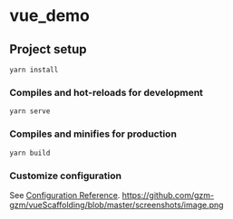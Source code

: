 # vue_demo

## Project setup
```
yarn install
```

### Compiles and hot-reloads for development
```
yarn serve
```

### Compiles and minifies for production
```
yarn build
```

### Customize configuration
See [Configuration Reference](https://cli.vuejs.org/config/).
https://github.com/gzm-gzm/vueScaffolding/blob/master/screenshots/image.png
